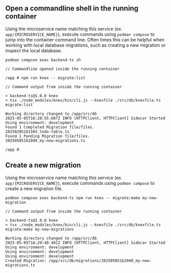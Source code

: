 ## Open a commandline shell in the running container
Using the microservice name matching this service (ex. `app/{MICROSERVICE_NAME}`), execute commands using `podman compose` to jump into the container command line.
Often times this can be helpful when working with local database migrations, such as creating a new migration or inspect the local database.

```
podman compose exec backend-ts sh

// Commandline opened inside the running container

/app # npm run knex -- migrate:list

// Command output from inside the running container

> backend-ts@1.0.0 knex
> tsx ./node_modules/knex/bin/cli.js --knexfile ./src/db/knexfile.ts migrate:list

Working directory changed to /app/src/db
2025-05-05T16:28:55.687Z INFO [HTTPClient, HTTPClient] Sidecar Started
Using environment: development
Found 1 Completed Migration file/files.
20250205181503_todo-table.ts
Found 1 Pending Migration file/files.
20250505162040_my-new-migrations.ts

/app #
```

## Create a new migration
Using the microservice name matching this service (ex. `app/{MICROSERVICE_NAME}`), execute commands using `podman compose` to create a new migration file.

```
podman compose exec backend-ts npm run knex -- migrate:make my-new-migration

// Command output from inside the running container

> backend-ts@1.0.0 knex
> tsx ./node_modules/knex/bin/cli.js --knexfile ./src/db/knexfile.ts migrate:make my-new-migrations

Working directory changed to /app/src/db
2025-05-05T16:20:40.401Z INFO [HTTPClient, HTTPClient] Sidecar Started
Using environment: development
Using environment: development
Using environment: development
Created Migration: /app/src/db/migrations/20250505162040_my-new-migrations.ts

```
